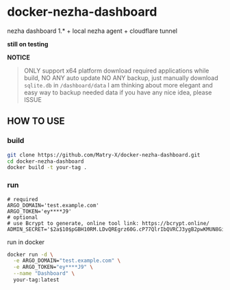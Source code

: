 # docker-nezha-dashboard
nezha dashboard 1.* + local nezha agent + cloudflare tunnel

**still on testing**

**NOTICE**
> ONLY support x64 platform
> download required applications while build, NO ANY auto update
> NO ANY backup, just manually download `sqlite.db` in `/dashboard/data`
> I am thinking about more elegant and easy way to backup needed data
> if you have any nice idea, please ISSUE

## HOW TO USE

### build

```bash
git clone https://github.com/Matry-X/docker-nezha-dashboard.git
cd docker-nezha-dashboard
docker build -t your-tag .
```

### run

```env
# required
ARGO_DOMAIN='test.example.com'
ARGO_TOKEN='ey****J9'
# optional
# use Bcrypt to generate, online tool link: https://bcrypt.online/
ADMIN_SECRET='$2a$10$pGBH10RM.LDvQREgrz60G.cP77QlrIbQVRCJ3ygB2pwKMUN8GiucW'
```

run in docker
```bash
docker run -d \
  -e ARGO_DOMAIN="test.example.com" \
  -e ARGO_TOKEN="ey****J9" \
  --name "Dashboard" \
  your-tag:latest
```
